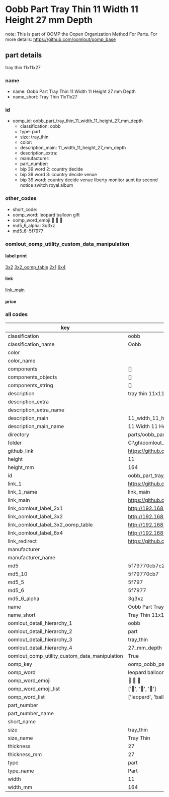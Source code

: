 # Oobb Part Tray Thin 11 Width 11 Height 27 mm Depth  

note: This is part of OOMP the Oopen Organization Method For Parts. For more details: https://github.com/oomlout/oomp_base

##  part details
  



tray thin 11x11x27



### name
* name: Oobb Part Tray Thin 11 Width 11 Height 27 mm Depth
* name_short: Tray Thin 11x11x27 
### id
* oomp_id: oobb_part_tray_thin_11_width_11_height_27_mm_depth
  * classification: oobb
  * type: part
  * size: tray_thin
  * color: 
  * description_main: 11_width_11_height_27_mm_depth
  * description_extra: 
  * manufacturer: 
  * part_number: 
  * bip 39 word 2: country decide
  * bip 39 word 3: country decide venue
  * bip 39 word: country decide venue liberty monitor aunt tip second notice switch royal album

### other_codes
* short_code: 
* oomp_word: leopard balloon gift
* oomp_word_emoji :leopard: :balloon: :gift:
* md5_6_alpha: 3q3xz
* md5_6: 5f7977






### oomlout_oomp_utility_custom_data_manipulation
#### label print
[3x2](http://192.168.1.245:1112/?label=oomp%203q3xz)
[3x2_oomp_table](http://192.168.1.108:1112/?label=oomp%203q3xz)
[2x1](http://192.168.1.242:1112/?label=oomp%203q3xz)
[6x4](http://192.168.1.55:1112/?label=oomp%203q3xz)    

#### link

[link_main](https://github.com/oomlout/oomlout_oobb_version_4_generated_parts/tree/main/navigation_oomp/oobb/part/tray_thin/11_width_11_height_27_mm_depth/part)                              

#### price







### all codes 
| key | value |  
| --- | --- |  
| classification | oobb |  
| classification_name | Oobb |  
| color |  |  
| color_name |  |  
| components | [] |  
| components_objects | [] |  
| components_string | [] |  
| description | tray thin 11x11x27 |  
| description_extra |  |  
| description_extra_name |  |  
| description_main | 11_width_11_height_27_mm_depth |  
| description_main_name | 11 Width 11 Height 27 mm Depth |  
| directory | parts/oobb_part_tray_thin_11_width_11_height_27_mm_depth |  
| folder | C:\gh\oomlout_oobb_version_4_generated_parts\parts\oobb_part_tray_thin_11_width_11_height_27_mm_depth |  
| github_link | https://github.com/oomlout/oomlout_oomp_part_src/tree/main/parts/oobb_part_tray_thin_11_width_11_height_27_mm_depth |  
| height | 11 |  
| height_mm | 164 |  
| id | oobb_part_tray_thin_11_width_11_height_27_mm_depth |  
| link_1 | https://github.com/oomlout/oomlout_oobb_version_4_generated_parts/tree/main/navigation_oomp/oobb/part/tray_thin/11_width_11_height_27_mm_depth/part |  
| link_1_name | link_main |  
| link_main | https://github.com/oomlout/oomlout_oobb_version_4_generated_parts/tree/main/navigation_oomp/oobb/part/tray_thin/11_width_11_height_27_mm_depth/part |  
| link_oomlout_label_2x1 | http://192.168.1.242:1112/?label=oomp%203q3xz |  
| link_oomlout_label_3x2 | http://192.168.1.245:1112/?label=oomp%203q3xz |  
| link_oomlout_label_3x2_oomp_table | http://192.168.1.108:1112/?label=oomp%203q3xz |  
| link_oomlout_label_6x4 | http://192.168.1.55:1112/?label=oomp%203q3xz |  
| link_redirect | https://github.com/oomlout/oomlout_oobb_version_4_generated_parts/tree/main/parts/oobb_tray_thin_11_11_27 |  
| manufacturer |  |  
| manufacturer_name |  |  
| md5 | 5f79770cb7c27c503d47880fe4ce3188 |  
| md5_10 | 5f79770cb7 |  
| md5_5 | 5f797 |  
| md5_6 | 5f7977 |  
| md5_6_alpha | 3q3xz |  
| name | Oobb Part Tray Thin 11 Width 11 Height 27 mm Depth |  
| name_short | Tray Thin 11x11x27  |  
| oomlout_detail_hierarchy_1 | oobb |  
| oomlout_detail_hierarchy_2 | part |  
| oomlout_detail_hierarchy_3 | tray_thin |  
| oomlout_detail_hierarchy_4 | 27_mm_depth |  
| oomlout_oomp_utility_custom_data_manipulation | True |  
| oomp_key | oomp_oobb_part_tray_thin_11_width_11_height_27_mm_depth |  
| oomp_word | leopard balloon gift |  
| oomp_word_emoji | :leopard: :balloon: :gift: |  
| oomp_word_emoji_list | [':leopard:', ':balloon:', ':gift:'] |  
| oomp_word_list | ['leopard', 'balloon', 'gift'] |  
| part_number |  |  
| part_number_name |  |  
| short_name |  |  
| size | tray_thin |  
| size_name | Tray Thin |  
| thickness | 27 |  
| thickness_mm | 27 |  
| type | part |  
| type_name | Part |  
| width | 11 |  
| width_mm | 164 |  
